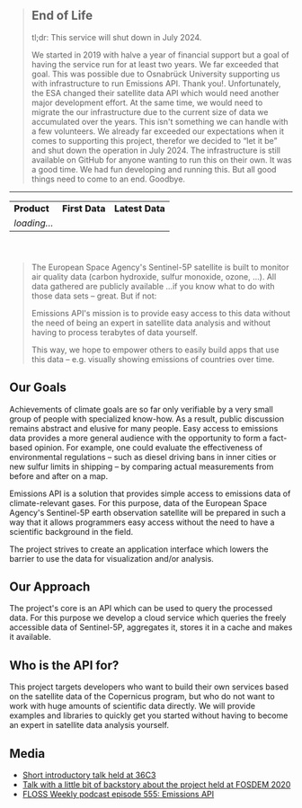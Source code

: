 > End of Life
> -----------
>
> tl;dr: This service will shut down in July 2024.
>
> We started in 2019 with halve a year of financial support but a goal of
> having the service run for at least two years. We far exceeded that goal.
> This was possible due to Osnabrück University supporting us with
> infrastructure to run Emissions API. Thank you!. Unfortunately, the ESA
> changed their satellite data API which would need another major development
> effort. At the same time, we would need to migrate the our infrastructure due
> to the current size of data we accumulated over the years. This isn't
> something we can handle with a few volunteers. We already far exceeded our
> expectations when it comes to supporting this project, therefor we decided to
> “let it be” and shut down the operation in July 2024. The infrastructure is
> still available on GitHub for anyone wanting to run this on their own. It was
> a good time. We had fun developing and running this. But all good things need
> to come to an end. Goodbye.

---

<center style="padding-bottom: 25px;">
<table id="statistics">
  <tr style="font-weight: 800;">
    <td>Product</td>
    <td>First Data</td>
    <td>Latest Data</td>
  </tr>
  <tr id="loading"><td><i>loading…</i></td><td></td></tr>
</table>

<!--
<a class="button" href="examples.html">
  <i class="fas fa-book"></i> Try our examples</a>
-->

</center>


> The European Space Agency's Sentinel-5P satellite is built to
> monitor air quality data (carbon hydroxide, sulfur monoxide, ozone, …). All data
> gathered are publicly available …if you know what to do with those data sets – great.
> But if not:
>
> Emissions API's mission is to provide easy access to this data without the
> need of being an expert in satellite data analysis and without having to
> process terabytes of data yourself.
>
> This way, we hope to empower others to easily build apps that use this data –
> e.g. visually showing emissions of countries over time.


Our Goals
---------

Achievements of climate goals are so far only verifiable by a very small group
of people with specialized know-how. As a result, public discussion remains
abstract and elusive for many people. Easy access to emissions data provides a
more general audience with the opportunity to form a fact-based opinion. For example,
one could evaluate the effectiveness of environmental regulations – such as
diesel driving bans in inner cities or new sulfur limits in shipping – by
comparing actual measurements from before and after on a map.

Emissions API is a solution that provides simple access to emissions data of
climate-relevant gases. For this purpose, data of the European Space Agency's
Sentinel-5P earth observation satellite will be prepared in such a way that it
allows programmers easy access without the need to have a scientific background
in the field.

The project strives to create an application interface which lowers the barrier
to use the data for visualization and/or analysis.


Our Approach
------------

The project's core is an API which can be used to query the processed data.
For this purpose we develop a cloud service which queries the freely
accessible data of Sentinel-5P, aggregates it, stores it in a cache and makes
it available.


Who is the API for?
-------------------

This project targets developers who want to build their own services based on
the satellite data of the Copernicus program, but who do not want to work with
huge amounts of scientific data directly. We will provide examples and
libraries to quickly get you started without having to become an expert in
satellite data analysis yourself.

Media
-----

 - [Short introductory talk held at 36C3](https://media.ccc.de/v/36c3-10525-lightning_talks_day_3#t=1146)
 - [Talk with a little bit of backstory about the project held at FOSDEM 2020](https://fosdem.org/2020/schedule/event/emissions_api/)
 - [FLOSS Weekly podcast episode 555: Emissions API](https://twit.tv/shows/floss-weekly/episodes/555)



<script>

const base_url = 'https://api.v2.emissions-api.org/api/v2/',
      products_url = base_url + 'products.json',
      data_range_postfix = '/data-range.json',
      table = document.getElementById('statistics'),
      loading = document.getElementById('loading');

fetch(products_url)
.then(r => r.json())
.then(response => {
  var products = response.map(p => p.name),
      urls = products.map(p => base_url + p + data_range_postfix);

  Promise.all(
    urls.map(url => fetch(url).then(response => response.json()))
  ).then(responses => {
    responses.map((range, i) => {
      var tr = document.createElement('tr');
      [
        products[i],
        new Date(range.first).toDateString(),
        new Date(range.last).toDateString()
      ].forEach(txt => {
        td = document.createElement('td');
        td.innerText = txt;
        tr.appendChild(td);
      })
      table.appendChild(tr);
      loading.remove();
    })
  })
})
</script>
